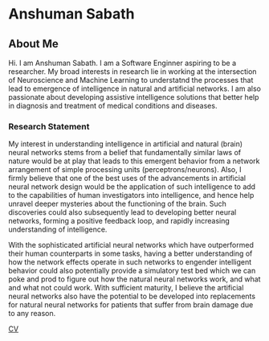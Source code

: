 # Anshuman Sabath

## About Me
Hi. I am Anshuman Sabath. I am a Software Enginner aspiring to be a researcher. My broad interests in research lie in working at the intersection of Neuroscience and Machine Learning to understatnd the processes that lead to emergence of intelligence in natural and artificial networks. I am also passionate about developing assistive intelligence solutions that better help in diagnosis and treatment of medical conditions and diseases.

### Research Statement
My interest in understanding intelligence in artificial and natural (brain) neural networks stems from a belief that fundamentally similar laws of nature would be at play that leads to this emergent behavior from a network arrangement of simple processing units (perceptrons/neurons). Also, I firmly believe that one of the best uses of the advancements in artificial neural network design would be the application of such intelligence to add to the capabilities of human investigators into intelligence, and hence help unravel deeper mysteries about the functioning of the brain. Such discoveries could also subsequently lead to developing better neural networks, forming a positive feedback loop, and rapidly increasing understanding of intelligence. 

With the sophisticated artificial neural networks which have outperformed their human counterparts in some tasks, having a better understanding of how the network effects operate in such networks to engender intelligent behavior could also potentially provide a simulatory test bed which we can poke and prod to figure out how the natural neural networks work, and what and what not could work. With sufficient maturity, I believe the artificial neural networks also have the potential to be developed into replacements for natural neural networks for patients that suffer from brain damage due to any reason. 

[CV](https://data-hound.github.io/online-cv/)

